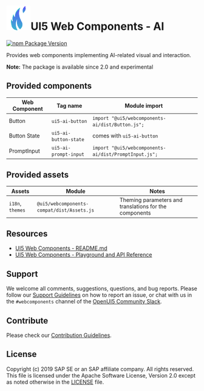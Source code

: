 #  ![UI5 icon](https://raw.githubusercontent.com/SAP/ui5-webcomponents/main/docs/images/UI5_logo_water.png)UI5 Web Components - AI

[![npm Package Version](https://badge.fury.io/js/%40ui5%2Fwebcomponents.svg)](https://www.npmjs.com/package/@ui5/webcomponents)

Provides web components implementing AI-related visual and interaction.


**Note:** The package is available since 2.0 and experimental


## Provided components

| Web Component            | Tag name                       | Module import                                           |
|--------------------------|--------------------------------|---------------------------------------------------------|
| Button                   | `ui5-ai-button`                | `import "@ui5/webcomponents-ai/dist/Button.js";`        |
| Button State             | `ui5-ai-button-state`          | comes with `ui5-ai-button`                              |
| PromptInput              | `ui5-ai-prompt-input`          | `import "@ui5/webcomponents-ai/dist/PromptInput.js";`   |

## Provided assets


| Assets | Module | Notes
|------------|-----------|----------- 
| `i18n`, `themes` | `@ui5/webcomponents-compat/dist/Assets.js` | Theming parameters and translations for the components  


## Resources
- [UI5 Web Components - README.md](https://github.com/SAP/ui5-webcomponents/blob/main/README.md)
- [UI5 Web Components - Playground and API Reference](https://sap.github.io/ui5-webcomponents/)

## Support
We welcome all comments, suggestions, questions, and bug reports. Please follow our [Support Guidelines](https://github.com/SAP/ui5-webcomponents/blob/main/SUPPORT.md#-content) on how to report an issue, or chat with us in the `#webcomponents` channel of the [OpenUI5 Community Slack](https://ui5-slack-invite.cfapps.eu10.hana.ondemand.com/).

## Contribute
Please check our [Contribution Guidelines](https://github.com/SAP/ui5-webcomponents/blob/main/docs/6-contributing/02-conventions-and-guidelines.md).

## License
Copyright (c) 2019 SAP SE or an SAP affiliate company. All rights reserved.
This file is licensed under the Apache Software License, Version 2.0 except as noted otherwise in the [LICENSE](https://github.com/SAP/ui5-webcomponents/blob/main/LICENSE.txt) file.
